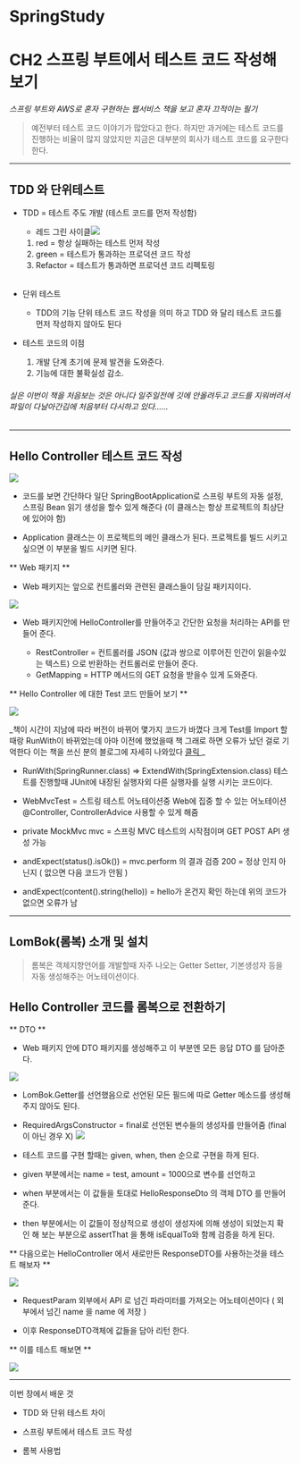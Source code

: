 # SpringStudy


# CH2 스프링 부트에서 테스트 코드 작성해보기 
_스프링 부트와 AWS로 혼자 구현하는 웹서비스 책을 보고 혼자 끄적이는 필기_

> 예전부터 테스트 코드 이야기가 많았다고 한다. 하지만 과거에는 테스트 코드를 진행하는 비율이 많지 않았지만 지금은 대부분의 회사가 테스트 코드를 요구한다 한다.


---
## TDD 와 단위테스트
* TDD = 테스트 주도 개발 (테스트 코드를 먼저 작성함)
	
    * 레드 그린 사이클![](https://images.velog.io/images/donglee99/post/f589c56c-b2e5-444b-b019-bbf5f358fea7/%EC%8A%A4%ED%81%AC%EB%A6%B0%EC%83%B7%202021-01-10%20%EC%98%A4%ED%9B%84%209.25.23.png)

  
    1. red = 항상 실패하는 테스트 먼저 작성
    2. green = 테스트가 통과하는 프로덕션 코드 작성
    3. Refactor = 테스트가 통과하면 프로덕션 코드 리펙토링
    
    
    
    <br>
    
 
 * 단위 테스트
 	
    * TDD의 기능 단위 테스트 코드 작성을 의미 하고 TDD 와 달리 테스트 코드를 먼저 작성하지 않아도 된다
    

* 테스트 코드의 이점
	
    1. 개발 단계 초기에 문제 발견을 도와준다.
    2. 기능에 대한 불확실성 감소.
    


###### _실은 이번이 책을 처음보는 것은 아니다 일주일전에 깃에 안올려두고 코드를 지워버려서 파일이 다날아간김에 처음부터 다시하고 있다......_
---
## Hello Controller 테스트 코드 작성

![](https://images.velog.io/images/donglee99/post/b3a1b57f-1e14-47a2-aedc-9eb43d1902b1/%EC%8A%A4%ED%81%AC%EB%A6%B0%EC%83%B7%202021-01-10%20%EC%98%A4%ED%9B%84%209.36.48.png)


* 코드를 보면 간단하다 일단 SpringBootApplication로 스프링 부트의 자동 설정, 스프링 Bean 읽기 생성을 할수 있게 해준다 (이 클래스는 항상 프로젝트의 최상단에 있어야 함)

* Application 클래스는 이 프로젝트의 메인 클래스가 된다. 프로젝트를 빌드 시키고 싶으면 이 부분을 빌드 시키면 된다.


** Web 패키지 **

* Web 패키지는 앞으로 컨트롤러와 관련된 클래스들이 담길 패키지이다.


![](https://images.velog.io/images/donglee99/post/fcad1a71-ebfa-4c9a-837d-8a46ed4a9fd8/%EC%8A%A4%ED%81%AC%EB%A6%B0%EC%83%B7%202021-01-10%20%EC%98%A4%ED%9B%84%209.41.56.png)

* Web 패키지안에 HelloController를 만들어주고 간단한 요청을 처리하는 API를 만들어 준다.
	
    *	RestController = 컨트롤러를 JSON (값과 쌍으로 이루어진 인간이 읽을수있는 텍스트) 으로 반환하는 컨트롤러로 만들어 준다.
    * GetMapping = 	HTTP 메서드의 GET 요청을 받을수 있게 도와준다.
    

** Hello Controller 에 대한 Test 코드 만들어 보기 **

![](https://images.velog.io/images/donglee99/post/7b8a7739-5efe-43c9-b48d-43ae48c8cc43/%EC%8A%A4%ED%81%AC%EB%A6%B0%EC%83%B7%202021-01-10%20%EC%98%A4%ED%9B%84%209.46.07.png)

_책이 시간이 지남에 따라 버전이 바뀌어 몇가지 코드가 바꼈다 크게 Test를 Import 할때랑 RunWith이 바뀌었는데 아마 이전에 했었을때 책 그래로 하면 오류가 났던 걸로 기억한다 이는 책을 쓰신 분의 블로그에 자세히 나와있다 [ 클릭 ](https://jojoldu.tistory.com/539) _

* RunWith(SpringRunner.class) => ExtendWith(SpringExtension.class)
테스트를 진행할때 JUnit에 내장된 실행자외 다른 실행자를 실행 시키는 코드이다.

* WebMvcTest = 스트링 테스트 어노테이션중 Web에 집중 할 수 있는 어노테이션
@Controller, ControllerAdvice 사용할 수 있게 해줌

* private MockMvc mvc = 스프링 MVC 테스트의 시작점이며 GET POST API 생성 가능

* andExpect(status().isOk()) =  mvc.perform 의 결과 검증 200 = 정상 인지 아닌지 ( 없으면 다음 코드가 안됨 )
* andExpect(content().string(hello)) = hello가 온건지 확인 하는데 위의 코드가 없으면 오류가 남


---

## LomBok(롬복) 소개 및 설치

> 롬복은 객체지향언어를 개발할때 자주 나오는 Getter Setter, 기본생성자 등을 자동 생성해주는 어노테이션이다.


## Hello Controller 코드를 롬복으로 전환하기

** DTO ** 
* Web 패키지 안에 DTO  패키지를 생성해주고 이 부분엔 모든 응답 DTO 를 담아준다.


![](https://images.velog.io/images/donglee99/post/c83d8788-15cd-4521-aca9-87bc155cbdec/%EC%8A%A4%ED%81%AC%EB%A6%B0%EC%83%B7%202021-01-10%20%EC%98%A4%ED%9B%84%209.59.33.png)

* LomBok.Getter를 선언했음으로 선언된 모든 필드에 따로 Getter 메소드를 생성해주지 않아도 된다. 

* RequiredArgsConstructor = final로 선언된 변수들의 생성자를 만들어줌 (final 이 아닌 경우 X)
![](https://images.velog.io/images/donglee99/post/921e6c63-4b9b-4a64-87e1-cce02d36b3c3/%EC%8A%A4%ED%81%AC%EB%A6%B0%EC%83%B7%202021-01-10%20%EC%98%A4%ED%9B%84%2010.02.57.png)

*  테스트 코드를 구현 할때는 given, when, then 순으로 구현을 하게 된다.

* given 부분에서는 name = test, amount = 1000으로 변수를 선언하고

* when 부분에서는 이 값들을 토대로 HelloResponseDto 의 객체 DTO 를 만들어준다.

* then 부분에서는 이 값들이 정상적으로 생성이 생성자에 의해 생성이 되었는지 확인 해 보는 부분으로 assertThat 을 통해 isEqualTo와 함께 검증을 하게 된다.


** 다음으로는 HelloController 에서 새로만든 ResponseDTO를 사용하는것을 테스트 해보자 **

![](https://images.velog.io/images/donglee99/post/a0b70655-b07c-45d5-9bae-99e3fe938ab0/%EC%8A%A4%ED%81%AC%EB%A6%B0%EC%83%B7%202021-01-10%20%EC%98%A4%ED%9B%84%2010.08.24.png)

* RequestParam 외부에서 API 로 넘긴 파라미터를 가져오는 어노테이션이다
( 외부에서 넘긴 name 을 name 에 저장 )

* 이후 ResponseDTO객체에 값들을 담아 리턴 한다.

** 이를 테스트 해보면 **

![](https://images.velog.io/images/donglee99/post/53d1107a-5e5b-4831-9d30-abf77ebfe098/%EC%8A%A4%ED%81%AC%EB%A6%B0%EC%83%B7%202021-01-10%20%EC%98%A4%ED%9B%84%2010.02.21.png)

---

이번 장에서 배운 것 
* TDD 와 단위 테스트 차이

* 스프링 부트에서 테스트 코드 작성

* 롬복 사용법
